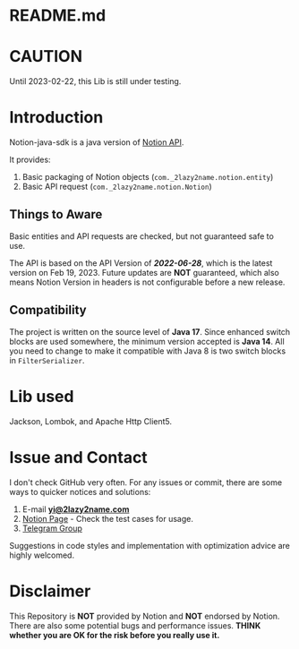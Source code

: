 # README.md

# CAUTION

Until 2023-02-22, this Lib is still under testing.

# Introduction

Notion-java-sdk is a java version of [Notion API](https://developers.notion.com/).

It provides:

1. Basic packaging of Notion objects (`com._2lazy2name.notion.entity`)
2. Basic API request (`com._2lazy2name.notion.Notion`)

## Things to Aware

Basic entities and API requests are checked, but not guaranteed safe to use.

The API is based on the API Version of ***2022-06-28***, which is the latest version on Feb 19, 2023. Future updates are **NOT** guaranteed, which also means Notion Version in headers is not configurable before a new release.

## Compatibility

The project is written on the source level of **Java 17**. Since enhanced switch blocks are used somewhere, the minimum version accepted is **Java 14**. All you need to change to make it compatible with Java 8 is two switch blocks in `FilterSerializer`.

# Lib used

Jackson, Lombok, and Apache Http Client5.

# Issue and Contact

I don't check GitHub very often. For any issues or commit, there are some ways to quicker notices and solutions:

1. E-mail **yi@2lazy2name.com**
2. [Notion Page](https://www.notion.so/Notion-java-sdk-acbfd949a35646079264d0bb71a77f14) - Check the test cases for usage.
3. [Telegram Group](https://t.me/+35eZF98AgogxMjJl)

Suggestions in code styles and implementation with optimization advice are highly welcomed.

# Disclaimer

This Repository is **NOT** provided by Notion and **NOT** endorsed by Notion. There are also some potential bugs and performance issues. **THINK whether you are OK for the risk before you really use it.**